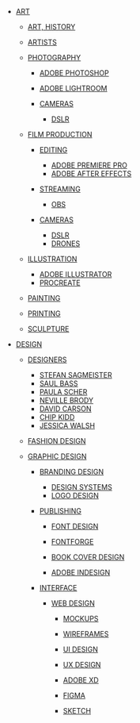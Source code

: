 - [ART]()

    - [ART, HISTORY]()

    - [ARTISTS]()

    - [PHOTOGRAPHY]()

        - [ADOBE PHOTOSHOP]()
        - [ADOBE LIGHTROOM]()

        - [CAMERAS]()
            - [DSLR]()

    - [FILM PRODUCTION]()

        - [EDITING]()

            - [ADOBE PREMIERE PRO]()
            - [ADOBE AFTER EFFECTS]()

        - [STREAMING]()

            - [OBS]()

        - [CAMERAS]()
            - [DSLR]()
            - [DRONES]()

    - [ILLUSTRATION]()

        - [ADOBE ILLUSTRATOR]()
        - [PROCREATE]()

    - [PAINTING]()
    - [PRINTING]()

    - [SCULPTURE]()

- [DESIGN]()

    - [DESIGNERS]()

        - [STEFAN SAGMEISTER]()
        - [SAUL BASS]()
        - [PAULA SCHER]()
        - [NEVILLE BRODY]()
        - [DAVID CARSON]()
        - [CHIP KIDD]()
        - [JESSICA WALSH]()

    - [FASHION DESIGN]()

    - [GRAPHIC DESIGN]()

        - [BRANDING DESIGN]()
            - [DESIGN SYSTEMS]()
            - [LOGO DESIGN]()

        - [PUBLISHING]()

            - [FONT DESIGN]()
            - [FONTFORGE]()

            - [BOOK COVER DESIGN]()

            - [ADOBE INDESIGN]()

        - [INTERFACE]()

            - [WEB DESIGN]()

                - [MOCKUPS]()
                - [WIREFRAMES]()

                - [UI DESIGN]()
                - [UX DESIGN]()

                - [ADOBE XD]()
                - [FIGMA]()
                - [SKETCH]()


